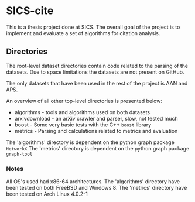 # SICS-cite

This is a thesis project done at SICS. The overall goal of the project is to implement and evaluate a set of algorithms for citation analysis.


## Directories

The root-level dataset directories contain code related to the parsing of the datasets. Due to space limitations the datasets are not present on GitHub.

The only datasets that have been used in the rest of the project is AAN and APS.

An overview of all other top-level directories is presented below:

* algorithms - tools and algorithms used on both datasets
* arxivdownload - an arXiv crawler and parser, slow, not tested much
* boost - Some very basic tests with the C++ `boost` library
* metrics - Parsing and calculations related to metrics and evaluation

The 'algorithms' directory is dependent on the python graph package `NetworkX`
The 'metrics' directory is dependent on the python graph package `graph-tool`

### Notes
All OS's used had x86-64 architectures.
The 'algorithms' directory have been tested on both FreeBSD and Windows 8.
The 'metrics' directory have been tested on Arch Linux 4.0.2-1 
